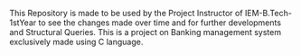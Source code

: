 This Repository is made to be used by the Project Instructor of IEM-B.Tech-1stYear to see the changes made over time and for further developments and Structural Queries.
This is a project on Banking management system exclusively made using C language.
